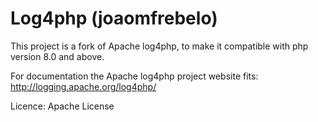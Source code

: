# Log4php (joaomfrebelo)

This project is a fork of Apache log4php, to make it compatible with php version 8.0 and above.

For documentation the Apache log4php project website fits: 
http://logging.apache.org/log4php/

Licence:
Apache License
